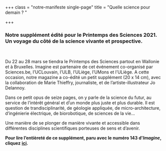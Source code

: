 +++
class = "notre-manifeste single-page"
title = "Quelle science pour demain ? "

+++
### Notre supplément édité pour le Printemps des Sciences 2021. Un voyage du côté de la science vivante et prospective.

<br>

Du 22 au 28 mars se tiendra le Printemps des Sciences partout en Wallonie et à Bruxelles. Imagine est partenaire de cet événement co-organisé par Sciences.be, l’UCLouvain, l’ULB, l’ULiège, l’UMons et l’ULiège. A cette occasion, notre magazine a co-édité un petit supplément (20 x 14 cm), avec la collaboration de Marie Thieffry, journaliste, et de l’artiste-illustrateur Jo Delannoy.

Dans ce petit opus de seize pages, on y parle de la science du futur, au service de l’intérêt général et d’un monde plus juste et plus durable. Il est question de trandisciplinarité, de géologie appliquée, de micro-architecture, d’ingénierie électrique, de biorobotique, de sciences de la vie…

Une manière de se plonger de manière vivante et accessible dans différentes disciplines scientifiques porteuses de sens et d’avenir.

**Pour lire l’entièreté de ce supplément, paru avec le numéro 143 d'_Imagine_, cliquez** [**ici**]()**.** 